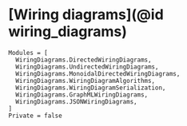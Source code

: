# [Wiring diagrams](@id wiring_diagrams)

```@autodocs
Modules = [
  WiringDiagrams.DirectedWiringDiagrams,
  WiringDiagrams.UndirectedWiringDiagrams,
  WiringDiagrams.MonoidalDirectedWiringDiagrams,
  WiringDiagrams.WiringDiagramAlgorithms,
  WiringDiagrams.WiringDiagramSerialization,
  WiringDiagrams.GraphMLWiringDiagrams,
  WiringDiagrams.JSONWiringDiagrams,
]
Private = false
```

